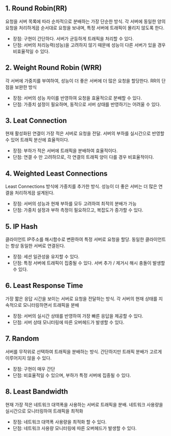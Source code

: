 ## 1. Round Robin(RR)
요청을 서버 목록에 따라 순차적으로 분배하는 가장 단순한 방식.
각 서버에 동일한 양의 요청을 처리하게끔 순서대로 요청을 보내며, 특정 서버에 트래픽이 몰리지 않도록 한다.
- 장점: 구현이 간단하다. 서버가 균등하게 트래픽을 처리할 수 있다.
- 단점: 서버의 처리능력(성능)을 고려하지 않기 때문에 성능이 다른 서버가 있을 경우 비효율적일 수 있다.

## 2. Weight Round Robin (WRR)
각 서버에 가중치를 부여하여, 성능이 더 좋은 서버에 더 많은 요청을 할당한다. RR의 단점을 보완한 방식
- 장점: 서버의 성능 차이를 반영하여 요청을 효율적으로 분배할 수 있다.
- 단점: 가중치 설정이 필요하며, 동적으로 서버 상태를 반영하기는 어려울 수 있다.

## 3. Leat Connection
현재 활성화된 연결이 가장 적은 서버로 요청을 전달.
서버의 부하를 실시간으로 반영할 수 있어 트래픽 분산에 효율적이다.
- 장점: 부하가 적은 서버에 트래픽을 분배하여 효율적이다.
- 단점: 연결 수 만 고려하므로, 각 연결의 트래픽 양이 다를 경우 비효율적이다.

## 4. Weighted Least Connections
Least Connections 방식에 가중치를 추가한 방식. 성능이 더 좋은 서버는 더 많은 연결을 처리하게끔 설계된다.
- 장점: 서버의 성능과 현재 부하를 모두 고려하여 최적의 분배가 가능
- 단점: 가중치 설정과 부하 측정이 필요하므고, 복잡도가 증가할 수 있다.

## 5. IP Hash
클라이언트 IP주소를 해시함수로 변환하여 특정 서버로 요청을 할당.
동일한 클라이언트는 항상 동일한 서버로 연결된다.
- 장점: 세션 일관성을 유지할 수 있다.
- 단점: 특정 서버에 트래픽이 집중될 수 있다.
	서버 추가 / 제거시 해시 충돌이 발생할 수 있다.

## 6. Least Response Time
가장 짧은 응답 시간을 보이는 서버로 요청을 전달하는 방식. 각 서버의 현재 상태를 지속적으로 모니터링하면서 트래픽을 분배
- 장점: 서버의 실시간 상태를 반영하여 가장 빠른 응답을 제공할 수 있다.
- 단점: 서버 상태 모니터링에 따른 오버헤드가 발생할 수 있다.

## 7. Random
서버를 무작위로 선택하여 트래픽을 분배하는 방식. 간단하지만 트래픽 분배가 고르게 이루어지지 않을 수 있다.
- 장점: 구현이 매우 간단
- 단점: 비효율적일 수 있으며, 부하가 특정 서버에 집중될 수 있다.

## 8. Least Bandwidth
현재 가장 적은 네트워크 대역폭을 사용하는 서버로 트래픽을 분배. 네트워크 사용량을 실시간으로 모니터링하여 트래픽을 최적화
- 장점: 네트워크 대역폭 사용량을 최적화 할 수 있다.
- 단점: 네트워크 사용량 모니터링에 따른 오버헤드가 발생할 수 있다.
